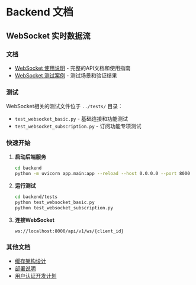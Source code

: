 # Backend 文档

## WebSocket 实时数据流

### 文档
- [WebSocket 使用说明](./websocket_usage_guide.md) - 完整的API文档和使用指南
- [WebSocket 测试案例](./websocket_test_cases.md) - 测试场景和验证结果

### 测试
WebSocket相关的测试文件位于 `../tests/` 目录：
- `test_websocket_basic.py` - 基础连接和功能测试
- `test_websocket_subscription.py` - 订阅功能专项测试

### 快速开始

1. **启动后端服务**
   ```bash
   cd backend
   python -m uvicorn app.main:app --reload --host 0.0.0.0 --port 8000
   ```

2. **运行测试**
   ```bash
   cd backend/tests
   python test_websocket_basic.py
   python test_websocket_subscription.py
   ```

3. **连接WebSocket**
   ```
   ws://localhost:8000/api/v1/ws/{client_id}
   ```

### 其他文档
- [缓存架构设计](./cache_architecture_design.md)
- [部署说明](./deployment.md)
- [用户认证开发计划](./user_auth_development_plan.md)